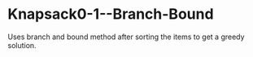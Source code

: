 # Knapsack0-1--Branch-Bound
Uses branch and bound method after sorting the items to get a greedy solution.

